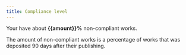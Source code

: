 ```yaml
---
title: Compliance level
---
```


Your have about **{{amount}}%** non-compliant works.

The amount of non-compliant works is a percentage of
works that was deposited 90 days after their publishing.
